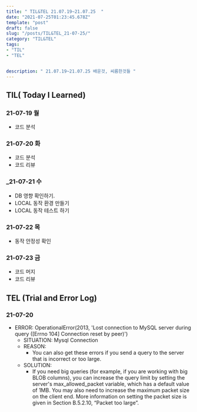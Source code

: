 ```yaml
---
title: " TIL&TEL 21.07.19~21.07.25  "
date: "2021-07-25T01:23:45.678Z"
template: "post"
draft: false
slug: "/posts/TIL&TEL_21-07-25/"
category: "TIL&TEL"
tags:
- "TIL"
- "TEL"


description: " 21.07.19~21.07.25 배운것, 씨름한것들 "
---
```


## TIL( Today I Learned)

### 21-07-19 월

-   코드 분석

### 21-07-20 화

-   코드 분석
-   코드 리뷰

### _21-07-21 수

-   DB 영향 확인하기. 
-   LOCAL 동작 환경 만들기
-   LOCAL 동작 테스트 하기 

### 21-07-22 목

-   동작 안정성 확인

### 21-07-23 금

-   코드 머지
-   코드 리뷰


## TEL (Trial and Error Log)

### 21-07-20

-   ERROR: OperationalError(2013, 'Lost connection to MySQL server during query ([Errno 104] Connection reset by peer)')
    -   SITUATION: Mysql Connection
    -   REASON:
        -   You can also get these errors if you send a query to the server that is incorrect or too large.
    -   SOLUTION:
        -    If you need big queries (for example, if you are working with big BLOB columns), you can increase the query limit by setting the server's max_allowed_packet variable, which has a default value of 1MB. You may also need to increase the maximum packet size on the client end. More information on setting the packet size is given in Section B.5.2.10, “Packet too large”.